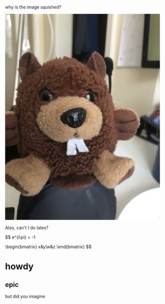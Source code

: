 why is the image squished?

![](./IMG_1417.jpg)

Also, can\'t I do latex?

$$
e^{i\pi} = -1

\begin{bmatrix}
x&y\\w&z
\end{bmatrix}
$$

# howdy

## epic

but did you imagine
